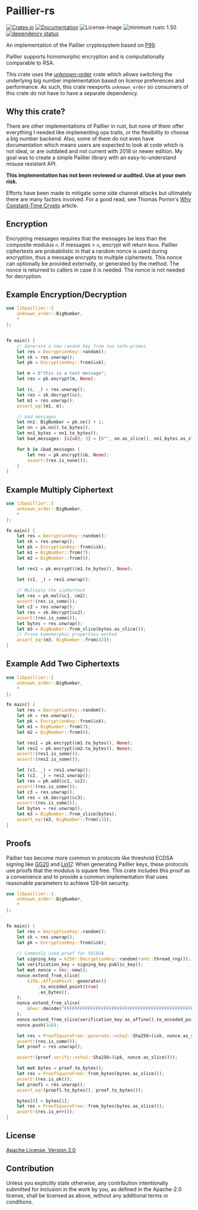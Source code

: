 # Paillier-rs

[![Crates.io](https://img.shields.io/crates/v/libpaillier.svg)](https://crates.io/crates/libpaillier)
[![Documentation](https://docs.rs/libpaillier/badge.svg)](https://docs.rs/libpaillier)
![License-Image](https://img.shields.io/badge/License-Apache%202.0-green.svg)
![minimum rustc 1.50](https://img.shields.io/badge/rustc-1.50+-blue.svg)
[![dependency status](https://deps.rs/repo/github/mikelodder7/libpaillier/status.svg)](https://deps.rs/repo/github/mikelodder7/libpaillier)

An implementation of the Paillier cryptosystem based on [P99](https://link.springer.com/chapter/10.1007%2F3-540-48910-X_16).

Paillier supports homomorphic encryption and is computationally comparable to RSA.

This crate uses the [unknown-order](https://crates.io/crates/unknown_order) crate which allows
switching the underlying big number implementation based on license preferences and performance.
As such, this crate reexports `unknown_order` so consumers of this crate do not have to have a separate dependency.

## Why this crate?

There are other implementations of Paillier in rust, but none of them offer everything I needed like implementing
ops traits, or the flexibility to choose a big number backend.  Also, some of them do not even have documentation
which means users are expected to look at code which is not ideal, or are outdated and not current with 2018 or newer edition.
My goal was to create a simple Paillier library with an easy-to-understand misuse resistant API.

**This implementation has not been reviewed or audited. Use at your own risk.**

Efforts have been made to mitigate some side channel attacks but ultimately there are many factors involved.
For a good read, see Thomas Pornin's [Why Constant-Time Crypto](https://www.bearssl.org/constanttime.html) article.

## Encryption

Encrypting messages requires that the messages be less than the composite modulus `n`. If messages > `n`, 
encrypt will return `None`. Paillier ciphertexts are probabilistic in that a random nonce is used
during encryption, thus a message encrypts to multiple ciphertexts. This nonce can optionally be provided externally,
or generated by the method. The nonce is returned to callers in case it is needed. The nonce is not needed for decryption.

## Example Encryption/Decryption

```rust
use libpaillier::{
    unknown_order::BigNumber,
    *
};


fn main() {
    // Generate a new random key from two safe-primes
    let res = DecryptionKey::random();
    let sk = res.unwrap();
    let pk = EncryptionKey::from(&sk);

    let m = b"this is a test message";
    let res = pk.encrypt(m, None);

    let (c, _) = res.unwrap();
    let res = sk.decrypt(&c);
    let m1 = res.unwrap();
    assert_eq!(m1, m);

    // bad messages
    let nn1: BigNumber = pk.nn() + 1;
    let nn = pk.nn().to_bytes();
    let nn1_bytes = nn1.to_bytes();
    let bad_messages: [&[u8]; 3] = [b"", nn.as_slice(), nn1_bytes.as_slice()];

    for b in &bad_messages {
        let res = pk.encrypt(&b, None);
        assert!(res.is_none());
    }
}
```

## Example Multiply Ciphertext

```rust
use libpaillier::{
    unknown_order::BigNumber,
    *
};

fn main() {
    let res = DecryptionKey::random();
    let sk = res.unwrap();
    let pk = EncryptionKey::from(&sk);
    let m1 = BigNumber::from(7);
    let m2 = BigNumber::from(6);

    let res1 = pk.encrypt(&m1.to_bytes(), None);

    let (c1, _) = res1.unwrap();
    
    // Multiply the ciphertext
    let res = pk.mul(&c1, &m2);
    assert!(res.is_some());
    let c2 = res.unwrap();
    let res = sk.decrypt(&c2);
    assert!(res.is_some());
    let bytes = res.unwrap();
    let m3 = BigNumber::from_slice(bytes.as_slice());
    // Prove homomorphic properties worked
    assert_eq!(m3, BigNumber::from(42));
}
```

## Example Add Two Ciphertexts

```rust
use libpaillier::{
    unknown_order::BigNumber,
    *
};

fn main() {
    let res = DecryptionKey::random();
    let sk = res.unwrap();
    let pk = EncryptionKey::from(&sk);
    let m1 = BigNumber::from(7);
    let m2 = BigNumber::from(6);

    let res1 = pk.encrypt(&m1.to_bytes(), None);
    let res2 = pk.encrypt(&m2.to_bytes(), None);
    assert!(res1.is_some());
    assert!(res2.is_some());

    let (c1, _) = res1.unwrap();
    let (c2, _) = res2.unwrap();
    let res = pk.add(&c1, &c2);
    assert!(res.is_some());
    let c3 = res.unwrap();
    let res = sk.decrypt(&c3);
    assert!(res.is_some());
    let bytes = res.unwrap();
    let m3 = BigNumber::from_slice(bytes);
    assert_eq!(m3, BigNumber::from(13));
}
```

## Proofs

Paillier has become more common in protocols like threshold ECDSA signing like [GG20](https://eprint.iacr.org/2020/540.pdf)
and [Lin17](https://eprint.iacr.org/2017/552.pdf). When generating Paillier keys, these protocols use proofs that
the modulus is square free. This crate includes this proof as a convenience and to provide a common implementation
that uses reasonable parameters to achieve 128-bit security.

```rust
use libpaillier::{
    unknown_order::BigNumber,
    *
};


fn main() {
    let res = DecryptionKey::random();
    let sk = res.unwrap();
    let pk = EncryptionKey::from(&sk);
    
    // Commonly used proof for tECDSA
    let signing_key = k256::DecryptionKey::random(rand::thread_rng());
    let verification_key = signing_key.public_key();
    let mut nonce = Vec::new();
    nonce.extend_from_slice(
        k256::AffinePoint::generator()
            .to_encoded_point(true)
            .as_bytes(),
    );
    nonce.extend_from_slice(
        &hex::decode("FFFFFFFFFFFFFFFFFFFFFFFFFFFFFFFFFFFFFFFFFFFFFFFFFFFFFFFEFFFFFC2F").unwrap(),
    );
    nonce.extend_from_slice(verification_key.as_affine().to_encoded_point(true).as_bytes());
    nonce.push(1u8);

    let res = ProofSquareFree::generate::<sha2::Sha256>(&sk, nonce.as_slice());
    assert!(res.is_some());
    let proof = res.unwrap();

    assert!(proof.verify::<sha2::Sha256>(&pk, nonce.as_slice()));

    let mut bytes = proof.to_bytes();
    let res = ProofSquareFree::from_bytes(bytes.as_slice());
    assert!(res.is_ok());
    let proof1 = res.unwrap();
    assert_eq!(proof1.to_bytes(), proof.to_bytes());

    bytes[0] = bytes[1];
    let res = ProofSquareFree::from_bytes(bytes.as_slice());
    assert!(res.is_err());
}
```

## License

[Apache License, Version 2.0](http://www.apache.org/licenses/LICENSE-2.0)

## Contribution

Unless you explicitly state otherwise, any contribution intentionally submitted for inclusion in the work by you, as defined in the Apache-2.0 license, shall be licensed as above, without any additional terms or conditions.